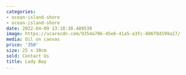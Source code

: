 ```yaml
---
categories:
- ocean-island-shore
- ocean-island-shore
date: 2022-04-09 13:18:38.489538
image: https://ucarecdn.com/9354a786-45e8-41a5-a3fc-886f84599a17/
media: Oil on canvas
price: '350'
size: 25 x 30cm
sold: Contact Us
title: Lady Bay
...
```

